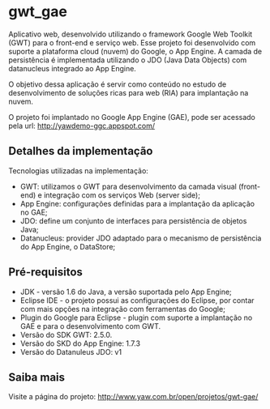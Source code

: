 gwt_gae
===============

Aplicativo web, desenvolvido utilizando o framework Google Web Toolkit (GWT) para o front-end e serviço web. Esse projeto foi desenvolvido com suporte a plataforma cloud (nuvem) do Google, o App Engine. A camada de persistência é implementada utilizando o JDO (Java Data Objects) com datanucleus integrado ao App Engine.

O objetivo dessa aplicação é servir como conteúdo no estudo de desenvolvimento de soluções ricas para web (RIA) para implantação na nuvem.

O projeto foi implantado no Google App Engine (GAE), pode ser acessado pela url: http://yawdemo-ggc.appspot.com/

Detalhes da implementação
-------
Tecnologias utilizadas na implementação:
* GWT: utilizamos o GWT para desenvolvimento da camada visual (front-end) e integração com os serviços Web (server side);
* App Engine: configurações definidas para a implantação da aplicação no GAE;
* JDO: define um conjunto de interfaces para persistência de objetos Java;
* Datanucleus: provider JDO adaptado para o mecanismo de persistência do App Engine, o DataStore;

Pré-requisitos
-------
* JDK - versão 1.6 do Java, a versão suportada pelo App Engine;
* Eclipse IDE - o projeto possui as configurações do Eclipse, por contar com mais opções na integração com ferramentas do Google;
* Plugin do Google para Eclipse - plugin com suporte a implantação no GAE e para o desenvolvimento com GWT.
* Versão do SDK GWT: 2.5.0.
* Versão do SKD do App Engine: 1.7.3
* Versão do Datanuleus JDO: v1

Saiba mais
-------
Visite a página do projeto:
http://www.yaw.com.br/open/projetos/gwt-gae/
